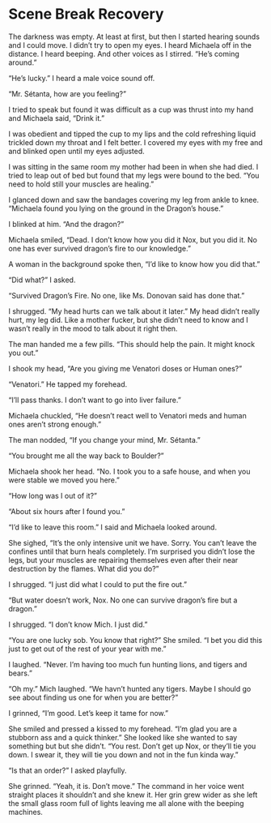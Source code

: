 #  Scene Break Recovery

The darkness was empty. At least at first, but then I started hearing sounds and
I could move. I didn’t try to open my eyes. I heard Michaela off in the
distance. I heard beeping. And other voices as I stirred. “He’s coming around.”

“He’s lucky.” I heard a male voice sound off.

“Mr. Sétanta, how are you feeling?”

I tried to speak but found it was difficult as a cup was thrust into my hand and
Michaela said, “Drink it.”

I was obedient and tipped the cup to my lips and the cold refreshing liquid
trickled down my throat and I felt better. I covered my eyes with my free and
and blinked open until my eyes adjusted.

I was sitting in the same room my mother had been in when she had died. I tried
to leap out of bed but found that my legs were bound to the bed. “You need to
hold still your muscles are healing.”

I glanced down and saw the bandages covering my leg from ankle to knee.
“Michaela found you lying on the ground in the Dragon’s house.”

I blinked at him. “And the dragon?”

Michaela smiled, “Dead. I don’t know how you did it Nox, but you did it. No one
has ever survived dragon’s fire to our knowledge.”

A woman in the background spoke then, “I’d like to know how you did that.”

“Did what?” I asked.

“Survived Dragon’s Fire. No one, like Ms. Donovan said has done that.”

I shrugged. “My head hurts can we talk about it later.” My head didn’t really
hurt, my leg did. Like a mother fucker, but she didn’t need to know and I wasn’t
really in the mood to talk about it right then.

The man handed me a few pills. “This should help the pain. It might knock you
out.”

I shook my head, “Are you giving me Venatori doses or Human ones?”

“Venatori.” He tapped my forehead.

“I’ll pass thanks. I don’t want to go into liver failure.”

Michaela chuckled, “He doesn’t react well to Venatori meds and human ones aren’t
strong enough.”

The man nodded, “If you change your mind, Mr. Sétanta.”

“You brought me all the way back to Boulder?”

Michaela shook her head. “No. I took you to a safe house, and when you were
stable we moved you here.”

“How long was I out of it?”

“About six hours after I found you.”

“I’d like to leave this room.” I said and Michaela looked around.

She sighed, “It’s the only intensive unit we have. Sorry. You can’t leave the
confines until that burn heals completely. I’m surprised you didn’t lose the
legs, but your muscles are repairing themselves even after their near
destruction by the flames. What did you do?”

I shrugged. “I just did what I could to put the fire out.”

“But water doesn’t work, Nox. No one can survive dragon’s fire but a dragon.”

I shrugged. “I don’t know Mich. I just did.”

“You are one lucky sob. You know that right?” She smiled. “I bet you did this
just to get out of the rest of your year with me.”

I laughed. “Never. I’m having too much fun hunting lions, and tigers and bears.”

“Oh my.” Mich laughed. “We havn’t hunted any tigers. Maybe I should go see about
finding us one for when you are better?”

I grinned, “I’m good. Let’s keep it tame for now.”

She smiled and pressed a kissed to my forehead. “I’m glad you are a stubborn ass
and a quick thinker.” She looked like she wanted to say something but but she
didn’t. “You rest. Don’t get up Nox, or they’ll tie you down. I swear it, they
will tie you down and not in the fun kinda way.”

“Is that an order?” I asked playfully.

She grinned. “Yeah, it is. Don’t move.” The command in her voice went straight
places it shouldn’t and she knew it. Her grin grew wider as she left the small
glass room full of lights leaving me all alone with the beeping machines.


<!--stackedit_data:
eyJoaXN0b3J5IjpbMTAxNTQ5ODI1M119
-->